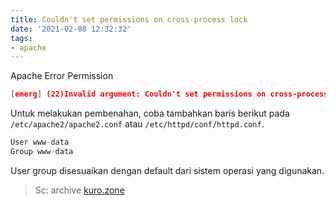```yaml
---
title: Couldn't set permissions on cross-process lock
date: '2021-02-08 12:32:32'
tags:
- apache
---
```


Apache Error Permission

```json
[emerg] (22)Invalid argument: Couldn't set permissions on cross-process lock; check User and Group directives
```

Untuk melakukan pembenahan, coba tambahkan baris berikut pada `/etc/apache2/apache2.conf` atau `/etc/httpd/conf/httpd.conf`.

```js
User www-data
Group www-data
```

User group disesuaikan dengan default dari sistem operasi yang digunakan.

> Sc: archive [kuro.zone](http://kuro.zone)
